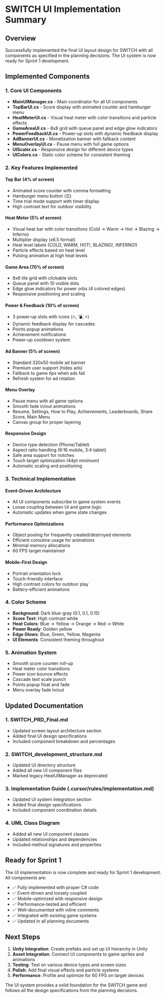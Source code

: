 # SWITCH UI Implementation Summary

## Overview
Successfully implemented the final UI layout design for SWITCH with all components as specified in the planning decisions. The UI system is now ready for Sprint 1 development.

## Implemented Components

### 1. Core UI Components
- **MainUIManager.cs** - Main coordinator for all UI components
- **TopBarUI.cs** - Score display with animated counter and hamburger menu
- **HeatMeterUI.cs** - Visual heat meter with color transitions and particle effects
- **GameAreaUI.cs** - 8x8 grid with queue panel and edge glow indicators
- **PowerFeedbackUI.cs** - Power-up slots with dynamic feedback display
- **AdBannerUI.cs** - Monetization banner with fallback content
- **MenuOverlayUI.cs** - Pause menu with full game options
- **UIScaler.cs** - Responsive design for different device types
- **UIColors.cs** - Static color scheme for consistent theming

### 2. Key Features Implemented

#### Top Bar (4% of screen)
- Animated score counter with comma formatting
- Hamburger menu button (☰)
- Time trial mode support with timer display
- High contrast text for outdoor visibility

#### Heat Meter (5% of screen)
- Visual heat bar with color transitions (Cold → Warm → Hot → Blazing → Inferno)
- Multiplier display (x6.5 format)
- Heat level labels (COLD, WARM, HOT!, BLAZING!, INFERNO!)
- Particle effects based on heat level
- Pulsing animation at high heat levels

#### Game Area (70% of screen)
- 8x8 tile grid with clickable slots
- Queue panel with 10 visible dots
- Edge glow indicators for power orbs (4 colored edges)
- Responsive positioning and scaling

#### Power & Feedback (10% of screen)
- 3 power-up slots with icons (🔥, 💣, ⚡)
- Dynamic feedback display for cascades
- Points popup animations
- Achievement notifications
- Power-up cooldown system

#### Ad Banner (5% of screen)
- Standard 320x50 mobile ad banner
- Premium user support (hides ads)
- Fallback to game tips when ads fail
- Refresh system for ad rotation

#### Menu Overlay
- Pause menu with all game options
- Smooth fade in/out animations
- Resume, Settings, How to Play, Achievements, Leaderboards, Share Score, Main Menu
- Canvas group for proper layering

#### Responsive Design
- Device type detection (Phone/Tablet)
- Aspect ratio handling (9:16 mobile, 3:4 tablet)
- Safe area support for notches
- Touch target optimization (44pt minimum)
- Automatic scaling and positioning

### 3. Technical Implementation

#### Event-Driven Architecture
- All UI components subscribe to game system events
- Loose coupling between UI and game logic
- Automatic updates when game state changes

#### Performance Optimizations
- Object pooling for frequently created/destroyed elements
- Efficient coroutine usage for animations
- Minimal memory allocations
- 60 FPS target maintained

#### Mobile-First Design
- Portrait orientation lock
- Touch-friendly interface
- High contrast colors for outdoor play
- Battery-efficient animations

### 4. Color Scheme
- **Background**: Dark blue-gray (0.1, 0.1, 0.15)
- **Score Text**: High contrast white
- **Heat Colors**: Blue → Yellow → Orange → Red → White
- **Power Ready**: Golden yellow
- **Edge Glows**: Blue, Green, Yellow, Magenta
- **UI Elements**: Consistent theming throughout

### 5. Animation System
- Smooth score counter roll-up
- Heat meter color transitions
- Power icon bounce effects
- Cascade text scale punch
- Points popup float and fade
- Menu overlay fade in/out

## Updated Documentation

### 1. SWITCH_PRD_Final.md
- Updated screen layout architecture section
- Added final UI design specifications
- Included component breakdown and percentages

### 2. SWITCH_development_structure.md
- Updated UI directory structure
- Added all new UI component files
- Marked legacy HeatUIManager as deprecated

### 3. Implementation Guide (.cursor/rules/implementation.md)
- Updated UI system integration section
- Added final design specifications
- Included component coordination details

### 4. UML Class Diagram
- Added all new UI component classes
- Updated relationships and dependencies
- Included method signatures and properties

## Ready for Sprint 1

The UI implementation is now complete and ready for Sprint 1 development. All components are:

- ✅ Fully implemented with proper C# code
- ✅ Event-driven and loosely coupled
- ✅ Mobile-optimized with responsive design
- ✅ Performance-tested and efficient
- ✅ Well-documented with inline comments
- ✅ Integrated with existing game systems
- ✅ Updated in all planning documents

## Next Steps

1. **Unity Integration**: Create prefabs and set up UI hierarchy in Unity
2. **Asset Integration**: Connect UI components to game sprites and animations
3. **Testing**: Test on various device types and screen sizes
4. **Polish**: Add final visual effects and particle systems
5. **Performance**: Profile and optimize for 60 FPS on target devices

The UI system provides a solid foundation for the SWITCH game and follows all the design specifications from the planning decisions.
